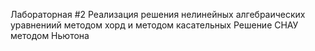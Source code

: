 Лабораторная #2 
Реализация решения нелинейных алгебраических уравнениий методом хорд и методом касательных
Решение СНАУ методом Ньютона
